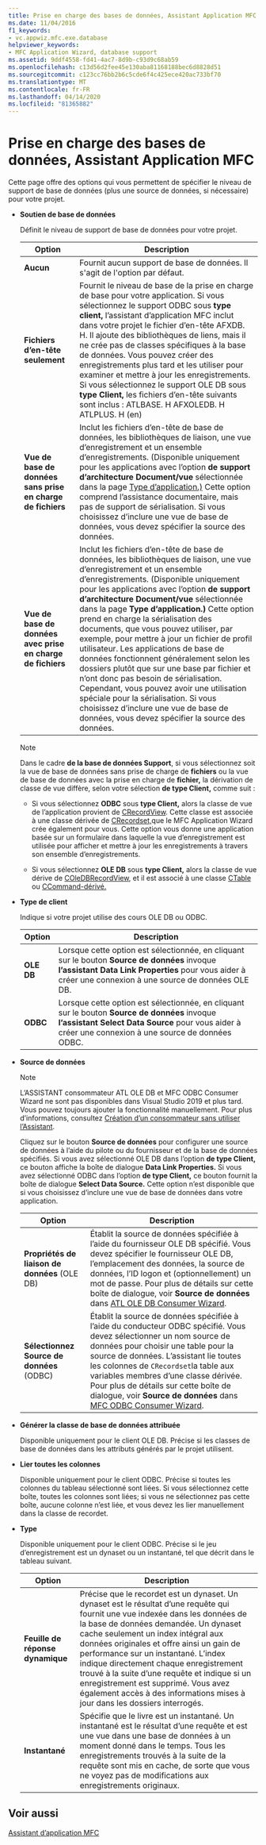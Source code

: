 ```yaml
---
title: Prise en charge des bases de données, Assistant Application MFC
ms.date: 11/04/2016
f1_keywords:
- vc.appwiz.mfc.exe.database
helpviewer_keywords:
- MFC Application Wizard, database support
ms.assetid: 9ddf4558-fd41-4ac7-8d9b-c93d9c68ab59
ms.openlocfilehash: c13d56d2fee45e130aba81168188bec6d8828d51
ms.sourcegitcommit: c123cc76bb2b6c5cde6f4c425ece420ac733bf70
ms.translationtype: MT
ms.contentlocale: fr-FR
ms.lasthandoff: 04/14/2020
ms.locfileid: "81365882"
---
```

# <a name="database-support-mfc-application-wizard"></a>Prise en charge des bases de données, Assistant Application MFC

Cette page offre des options qui vous permettent de spécifier le niveau de support de base de données (plus une source de données, si nécessaire) pour votre projet.

- **Soutien de base de données**

   Définit le niveau de support de base de données pour votre projet.

   |Option|Description|
   |------------|-----------------|
   |**Aucun**|Fournit aucun support de base de données. Il s'agit de l'option par défaut.|
   |**Fichiers d’en-tête seulement**|Fournit le niveau de base de la prise en charge de base pour votre application. Si vous sélectionnez le support ODBC sous **type client,** l’assistant d’application MFC inclut dans votre projet le fichier d’en-tête AFXDB. H. Il ajoute des bibliothèques de liens, mais il ne crée pas de classes spécifiques à la base de données. Vous pouvez créer des enregistrements plus tard et les utiliser pour examiner et mettre à jour les enregistrements. Si vous sélectionnez le support OLE DB sous **type Client,** les fichiers d’en-tête suivants sont inclus : ATLBASE. H AFXOLEDB. H ATLPLUS. H (en)|
   |**Vue de base de données sans prise en charge de fichiers**|Inclut les fichiers d’en-tête de base de données, les bibliothèques de liaison, une vue d’enregistrement et un ensemble d’enregistrements. (Disponible uniquement pour les applications avec l’option **de support d’architecture Document/vue** sélectionnée dans la page [Type d’application.)](../../mfc/reference/application-type-mfc-application-wizard.md) Cette option comprend l’assistance documentaire, mais pas de support de sérialisation. Si vous choisissez d’inclure une vue de base de données, vous devez spécifier la source des données.|
   |**Vue de base de données avec prise en charge de fichiers**|Inclut les fichiers d’en-tête de base de données, les bibliothèques de liaison, une vue d’enregistrement et un ensemble d’enregistrements. (Disponible uniquement pour les applications avec l’option **de support d’architecture Document/vue** sélectionnée dans la page **Type d’application.)** Cette option prend en charge la sérialisation des documents, que vous pouvez utiliser, par exemple, pour mettre à jour un fichier de profil utilisateur. Les applications de base de données fonctionnent généralement selon les dossiers plutôt que sur une base par fichier et n’ont donc pas besoin de sérialisation. Cependant, vous pouvez avoir une utilisation spéciale pour la sérialisation. Si vous choisissez d’inclure une vue de base de données, vous devez spécifier la source des données.|

   > [!NOTE]
   > Dans le cadre **de la base de données Support**, si vous sélectionnez soit la vue de base de données sans prise de charge de **fichiers** ou la vue de base de données avec la prise en charge de **fichier,** la dérivation de classe de vue diffère, selon votre sélection **de type Client,** comme suit :

  - Si vous sélectionnez **ODBC** sous **type Client,** alors la classe de vue de l’application provient de [CRecordView](../../mfc/reference/crecordview-class.md). Cette classe est associée à une classe dérivée de [CRecordset,](../../mfc/reference/crecordset-class.md)que le MFC Application Wizard crée également pour vous. Cette option vous donne une application basée sur un formulaire dans laquelle la vue d’enregistrement est utilisée pour afficher et mettre à jour les enregistrements à travers son ensemble d’enregistrements.

  - Si vous sélectionnez **OLE DB** sous **type Client,** alors la classe de vue dérive de [COleDBRecordView](../../mfc/reference/coledbrecordview-class.md), et il est associé à une classe [CTable](../../data/oledb/ctable-class.md) ou [CCommand-dérivé.](../../data/oledb/ccommand-class.md)

- **Type de client**

   Indique si votre projet utilise des cours OLE DB ou ODBC.

   |Option|Description|
   |------------|-----------------|
   |**OLE DB**|Lorsque cette option est sélectionnée, en cliquant sur le bouton **Source de données** invoque **l’assistant Data Link Properties** pour vous aider à créer une connexion à une source de données OLE DB.|
   |**ODBC**|Lorsque cette option est sélectionnée, en cliquant sur le bouton **Source de données** invoque **l’assistant Select Data Source** pour vous aider à créer une connexion à une source de données ODBC.|

- **Source de données**

   > [!NOTE]
   > L’ASSISTANT consommateur ATL OLE DB et MFC ODBC Consumer Wizard ne sont pas disponibles dans Visual Studio 2019 et plus tard. Vous pouvez toujours ajouter la fonctionnalité manuellement. Pour plus d’informations, consultez [Création d’un consommateur sans utiliser l’Assistant](../../data/oledb/creating-a-consumer-without-using-a-wizard.md).

   Cliquez sur le bouton **Source de données** pour configurer une source de données à l’aide du pilote ou du fournisseur et de la base de données spécifiés. Si vous avez sélectionné OLE DB dans l’option **de type Client,** ce bouton affiche la boîte de dialogue **Data Link Properties.** Si vous avez sélectionné ODBC dans l’option **de type Client,** ce bouton fournit la boîte de dialogue **Select Data Source.** Cette option n’est disponible que si vous choisissez d’inclure une vue de base de données dans votre application.

   |Option|Description|
   |------------|-----------------|
   |**Propriétés de liaison de données** (OLE DB)|Établit la source de données spécifiée à l’aide du fournisseur OLE DB spécifié. Vous devez spécifier le fournisseur OLE DB, l’emplacement des données, la source de données, l’ID logon et (optionnellement) un mot de passe. Pour plus de détails sur cette boîte de dialogue, voir **Source de données** dans [ATL OLE DB Consumer Wizard](../../atl/reference/atl-ole-db-consumer-wizard.md).|
   |**Sélectionnez Source de données** (ODBC)|Établit la source de données spécifiée à l’aide du conducteur ODBC spécifié. Vous devez sélectionner un nom source de données pour choisir une table pour la source de données. L’assistant lie toutes les colonnes de `CRecordset`la table aux variables membres d’une classe dérivée. Pour plus de détails sur cette boîte de dialogue, voir **Source de données** dans [MFC ODBC Consumer Wizard](../../mfc/reference/mfc-odbc-consumer-wizard.md).|

- **Générer la classe de base de données attribuée**

   Disponible uniquement pour le client OLE DB. Précise si les classes de base de données dans les attributs générés par le projet utilisent.

- **Lier toutes les colonnes**

   Disponible uniquement pour le client ODBC. Précise si toutes les colonnes du tableau sélectionné sont liées. Si vous sélectionnez cette boîte, toutes les colonnes sont liées; si vous ne sélectionnez pas cette boîte, aucune colonne n’est liée, et vous devez les lier manuellement dans la classe de recordet.

- **Type**

   Disponible uniquement pour le client ODBC. Précise si le jeu d’enregistrement est un dynaset ou un instantané, tel que décrit dans le tableau suivant.

   |Option|Description|
   |------------|-----------------|
   |**Feuille de réponse dynamique**|Précise que le recordet est un dynaset. Un dynaset est le résultat d’une requête qui fournit une vue indexée dans les données de la base de données demandée. Un dynaset cache seulement un index intégral aux données originales et offre ainsi un gain de performance sur un instantané. L’index indique directement chaque enregistrement trouvé à la suite d’une requête et indique si un enregistrement est supprimé. Vous avez également accès à des informations mises à jour dans les dossiers interrogés.|
   |**Instantané**|Spécifie que le livre est un instantané. Un instantané est le résultat d’une requête et est une vue dans une base de données à un moment donné dans le temps. Tous les enregistrements trouvés à la suite de la requête sont mis en cache, de sorte que vous ne voyez pas de modifications aux enregistrements originaux.|

## <a name="see-also"></a>Voir aussi

[Assistant d’application MFC](../../mfc/reference/mfc-application-wizard.md)
